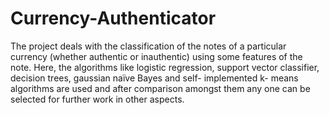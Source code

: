 # Currency-Authenticator
The project deals with the classification of the notes of a particular currency (whether authentic or inauthentic) using some features of the note. Here, the algorithms like logistic regression, support vector classifier, decision trees, gaussian naïve Bayes and self- implemented k- means algorithms are used and after comparison amongst them any one can be selected for further work in other aspects.
